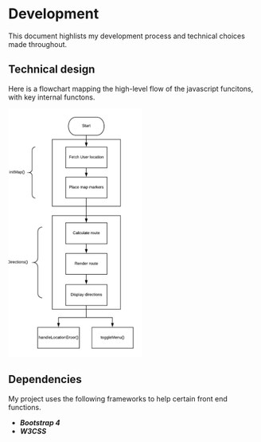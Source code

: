 # Development

This document highlists my development process and technical choices made throughout.

## Technical design

Here is a flowchart mapping the high-level flow of the javascript funcitons, with key internal functons.

<img src="../assets/docs/flowchart.png" height="500px">

## Dependencies

My project uses the following frameworks to help certain front end functions.

- ***Bootstrap 4***
- ***W3CSS***